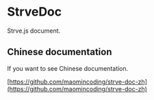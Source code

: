 # StrveDoc

Strve.js document.

## Chinese documentation

If you want to see Chinese documentation.

[https://github.com/maomincoding/strve-doc-zh](https://github.com/maomincoding/strve-doc-zh)
